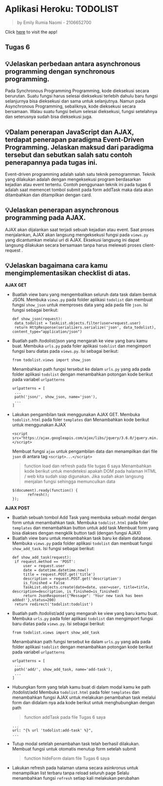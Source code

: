 # Aplikasi Heroku: TODOLIST

> by Emily Rumia Naomi - 2106652700

Click [here](https://appkatalog.herokuapp.com/todolist/) to visit the app!

## Tugas 6

## 💡Jelaskan perbedaan antara asynchronous programming dengan synchronous programming.
Pada Synchronous Programming Programming, kode dieksekusi secara berurutan. Suatu fungsi harus selesai dieksekusi terlebih dahulu baru fungsi selanjurnya bisa dieksekusi dan sama untuk selanjutnya. Namun pada Asynchronous Programming, sebaliknya, kode dieksekusi secara bersamaan. Walau suatu fungsi belum selesai dieksekusi, fungsi setelahnya dan seterusnya sudah bisa dieksekusi juga.

## 💡Dalam penerapan JavaScript dan AJAX, terdapat penerapan paradigma Event-Driven Programming. Jelaskan maksud dari paradigma tersebut dan sebutkan salah satu contoh penerapannya pada tugas ini.
Event-driven programming adalah salah satu teknik pemogramman. Teknik yang dilakukan adalah dengan mengeksekusi program berdasarkan kejadian atau event tertentu.
Contoh penggunaan teknik ini pada tugas 6 adalah saat memencet tombol submit pada form addTask maka data akan ditambahkan dan ditampilkan dengan card.

## 💡Jelaskan penerapan asynchronous programming pada AJAX.
AJAX akan dijalankan saat terjadi sebuah kejadian atau event. Saat proses menjalankan, AJAX akan langsung mengeksekusi fungsi pada `views.py` yang dicantumkan melalui url di AJAX. Eksekusi langsung ini dapat langsung dilakukan secara bersamaan tanpa harus melewati proses client-request .

## 💡Jelaskan bagaimana cara kamu mengimplementasikan checklist di atas.

**AJAX GET**
- Buatlah view baru yang mengembalikan seluruh data task dalam bentuk JSON.
  Membuka `views.py` pada folder aplikasi `todolist` dan membuat fungsi `show_json` untuk memproses data yang ada pada file `json`. Isi fungsi sebagai berikut:
     ``` shell
     def show_json(request):
      data_todolist = TaskList.objects.filter(user=request.user)   
      return HttpResponse(serializers.serialize('json', data_todolist), content_type="application/json")
     ```
- Buatlah path /todolist/json yang mengarah ke view yang baru kamu buat.
  Membuka `urls.py` pada foler aplikasi `todolist` dan mengimport fungsi baru diatas pada `views.py`. Isi sebagai berikut:
     ``` shell
     from todolist.views import show_json
     ```
  Menambahkan path fungsi tersebut ke dalam `urls.py` yang ada pada folder aplikasi `todolist` dengan menambahkan potongan kode berikut pada variabel `urlpatterns`
     ``` shell
     urlpatterns = [
      ...
      path('json/', show_json, name='json'),
      ...
     ]
     ```
- Lakukan pengambilan task menggunakan AJAX GET.
  Membuka `todolist.html` pada foler `templates` dan Menambahkan kode berikut untuk menggunakan AJAX
     ``` shell
     <script src="https://ajax.googleapis.com/ajax/libs/jquery/3.6.0/jquery.min.js"></script>
     ```
  Membuat fungsi `ajax` untuk pengambilan data dan menampilkan dari file `json` di antara tag `<script>...</script>`
   > function load dan refresh pada file tugas 6 saya
   Menambahkan kode berikut untuk mendeteksi apakah DOM pada halaman HTML / web kita sudah siap digunakan. Jika sudah akan langsung menjalan fungsi sehingga memunculkan data 
     ``` shell
     $(document).ready(function() {
            refresh();
     });
     ```
**AJAX POST**
- Buatlah sebuah tombol Add Task yang membuka sebuah modal dengan form untuk menambahkan task.
  Membuka `todolist.html` pada foler `templates` dan menambahkan button untuk add task
  Membuat form yang bisa diakses dengan mengklik button tadi (dengan fungsi AJAX)
- Buatlah view baru untuk menambahkan task baru ke dalam database.
   Membuka `views.py` pada folder aplikasi `todolist` dan membuat fungsi `show_add_task`. Isi fungsi sebagai berikut:
     ``` shell
     def show_add_task(request):
      if request.method == 'POST':
          user = request.user
          date = datetime.datetime.now()
          title = request.POST.get('title')
          description = request.POST.get('description')
          is_finished = False
          TaskList.objects.create(date=date, user=user, title=title, description=description, is_finished=is_finished)
          return JsonResponse({"Message": 'Your new task has been added!'},status=200)
      return redirect('todolist:todolist')
     ```
- Buatlah path /todolist/add yang mengarah ke view yang baru kamu buat.
  Membuka `urls.py` pada foler aplikasi `todolist` dan mengimport fungsi baru diatas pada `views.py`. Isi sebagai berikut:
     ``` shell
     from todolist.views import show_add_task
     ```
  Menambahkan path fungsi tersebut ke dalam `urls.py` yang ada pada folder aplikasi `todolist` dengan menambahkan potongan kode berikut pada variabel `urlpatterns`
     ``` shell
     urlpatterns = [
      ...
      path('add/', show_add_task, name='add-task'),
      ...
     ]
     ```
- Hubungkan form yang telah kamu buat di dalam modal kamu ke path /todolist/add
  Membuka `todolist.html` pada foler `templates` dan menambahkan fungsi AJAX untuk melakukan penambahan task melalui form dan didalam nya ada kode berikut untuk menghubungkan dengan path
  > function addTask pada file Tugas 6 saya
     ``` shell
     ...
     url: "{% url 'todolist:add-task' %}",
     ...
     ```
- Tutup modal setelah penambahan task telah berhasil dilakukan.
  Membuat fungsi untuk otomatis menutup form setelah submit
  > function hideForm dalam file Tugas 6 saya
- Lakukan refresh pada halaman utama secara asinkronus untuk menampilkan list terbaru tanpa reload seluruh page
  Selalu menambahkan fungsi `refresh` setiap kali melakukan perubahan
